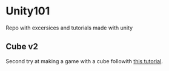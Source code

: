 # Unity101

Repo with excersices and tutorials made with unity

## Cube v2

Second try at making a game with a cube followith [this tutorial](https://youtube.com/playlist?list=PLPV2KyIb3jR5QFsefuO2RlAgWEz6EvVi6).
